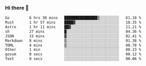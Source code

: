 ### Hi there 👋
<!--START_SECTION:waka-->

```txt
Go         6 hrs 30 mins   ███████████████▒░░░░░░░░░   61.10 %
Rust       1 hr 57 mins    ████▓░░░░░░░░░░░░░░░░░░░░   18.35 %
Astro      1 hr 11 mins    ██▓░░░░░░░░░░░░░░░░░░░░░░   11.21 %
sh         27 mins         █░░░░░░░░░░░░░░░░░░░░░░░░   04.36 %
JSON       15 mins         ▓░░░░░░░░░░░░░░░░░░░░░░░░   02.41 %
Markdown   8 mins          ▒░░░░░░░░░░░░░░░░░░░░░░░░   01.38 %
TOML       4 mins          ▒░░░░░░░░░░░░░░░░░░░░░░░░   00.78 %
Other      1 min           ░░░░░░░░░░░░░░░░░░░░░░░░░   00.23 %
gosum      0 secs          ░░░░░░░░░░░░░░░░░░░░░░░░░   00.12 %
Text       0 secs          ░░░░░░░░░░░░░░░░░░░░░░░░░   00.06 %
```

<!--END_SECTION:waka-->

<!--
**YoganshSharma/YoganshSharma** is a ✨ _special_ ✨ repository because its `README.md` (this file) appears on your GitHub profile.

Here are some ideas to get you started:

- 🔭 I’m currently working on ...
- 🌱 I’m currently learning ...
- 👯 I’m looking to collaborate on ...
- 🤔 I’m looking for help with ...
- 💬 Ask me about ...
- 📫 How to reach me: ...
- 😄 Pronouns: ...
- ⚡ Fun fact: ...
-->
